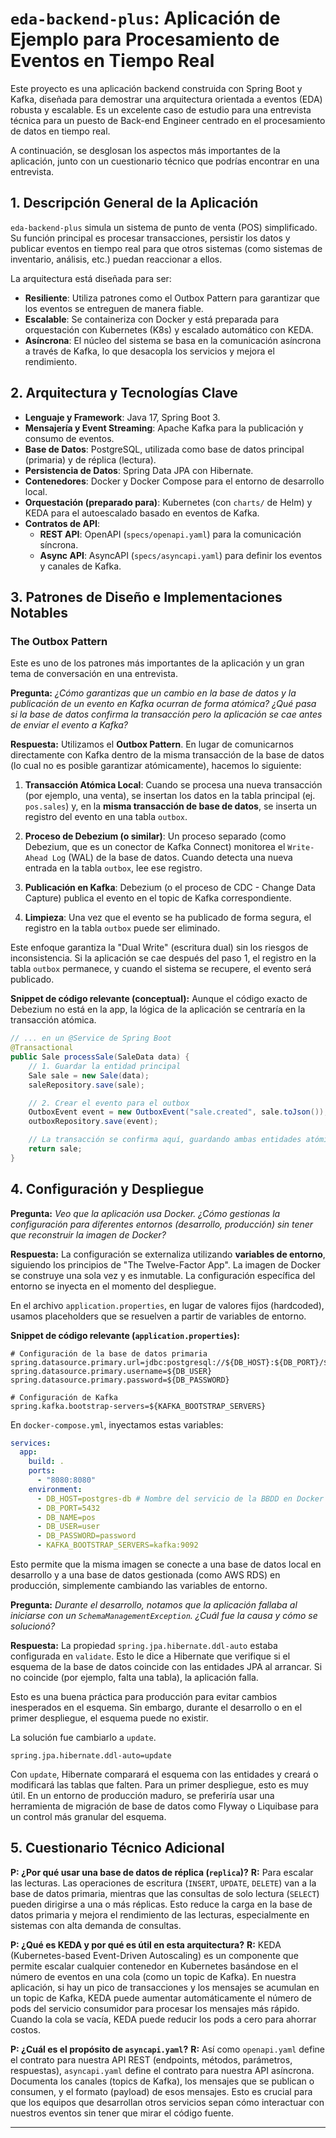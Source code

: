 # `eda-backend-plus`: Aplicación de Ejemplo para Procesamiento de Eventos en Tiempo Real

Este proyecto es una aplicación backend construida con Spring Boot y Kafka, diseñada para demostrar una arquitectura orientada a eventos (EDA) robusta y escalable. Es un excelente caso de estudio para una entrevista técnica para un puesto de Back-end Engineer centrado en el procesamiento de datos en tiempo real.

A continuación, se desglosan los aspectos más importantes de la aplicación, junto con un cuestionario técnico que podrías encontrar en una entrevista.

## 1. Descripción General de la Aplicación

`eda-backend-plus` simula un sistema de punto de venta (POS) simplificado. Su función principal es procesar transacciones, persistir los datos y publicar eventos en tiempo real para que otros sistemas (como sistemas de inventario, análisis, etc.) puedan reaccionar a ellos.

La arquitectura está diseñada para ser:
*   **Resiliente**: Utiliza patrones como el Outbox Pattern para garantizar que los eventos se entreguen de manera fiable.
*   **Escalable**: Se containeriza con Docker y está preparada para orquestación con Kubernetes (K8s) y escalado automático con KEDA.
*   **Asíncrona**: El núcleo del sistema se basa en la comunicación asíncrona a través de Kafka, lo que desacopla los servicios y mejora el rendimiento.

## 2. Arquitectura y Tecnologías Clave

-   **Lenguaje y Framework**: Java 17, Spring Boot 3.
-   **Mensajería y Event Streaming**: Apache Kafka para la publicación y consumo de eventos.
-   **Base de Datos**: PostgreSQL, utilizada como base de datos principal (primaria) y de réplica (lectura).
-   **Persistencia de Datos**: Spring Data JPA con Hibernate.
-   **Contenedores**: Docker y Docker Compose para el entorno de desarrollo local.
-   **Orquestación (preparado para)**: Kubernetes (con `charts/` de Helm) y KEDA para el autoescalado basado en eventos de Kafka.
-   **Contratos de API**:
    -   **REST API**: OpenAPI (`specs/openapi.yaml`) para la comunicación síncrona.
    -   **Async API**: AsyncAPI (`specs/asyncapi.yaml`) para definir los eventos y canales de Kafka.

## 3. Patrones de Diseño e Implementaciones Notables

### The Outbox Pattern

Este es uno de los patrones más importantes de la aplicación y un gran tema de conversación en una entrevista.

**Pregunta:** *¿Cómo garantizas que un cambio en la base de datos y la publicación de un evento en Kafka ocurran de forma atómica? ¿Qué pasa si la base de datos confirma la transacción pero la aplicación se cae antes de enviar el evento a Kafka?*

**Respuesta:**
Utilizamos el **Outbox Pattern**. En lugar de comunicarnos directamente con Kafka dentro de la misma transacción de la base de datos (lo cual no es posible garantizar atómicamente), hacemos lo siguiente:

1.  **Transacción Atómica Local**: Cuando se procesa una nueva transacción (por ejemplo, una venta), se insertan los datos en la tabla principal (ej. `pos.sales`) y, en la **misma transacción de base de datos**, se inserta un registro del evento en una tabla `outbox`.

2.  **Proceso de Debezium (o similar)**: Un proceso separado (como Debezium, que es un conector de Kafka Connect) monitorea el `Write-Ahead Log` (WAL) de la base de datos. Cuando detecta una nueva entrada en la tabla `outbox`, lee ese registro.

3.  **Publicación en Kafka**: Debezium (o el proceso de CDC - Change Data Capture) publica el evento en el topic de Kafka correspondiente.

4.  **Limpieza**: Una vez que el evento se ha publicado de forma segura, el registro en la tabla `outbox` puede ser eliminado.

Este enfoque garantiza la "Dual Write" (escritura dual) sin los riesgos de inconsistencia. Si la aplicación se cae después del paso 1, el registro en la tabla `outbox` permanece, y cuando el sistema se recupere, el evento será publicado.

**Snippet de código relevante (conceptual):**
Aunque el código exacto de Debezium no está en la app, la lógica de la aplicación se centraría en la transacción atómica.

```java
// ... en un @Service de Spring Boot
@Transactional
public Sale processSale(SaleData data) {
    // 1. Guardar la entidad principal
    Sale sale = new Sale(data);
    saleRepository.save(sale);

    // 2. Crear el evento para el outbox
    OutboxEvent event = new OutboxEvent("sale.created", sale.toJson());
    outboxRepository.save(event);

    // La transacción se confirma aquí, guardando ambas entidades atómicamente.
    return sale;
}
```

## 4. Configuración y Despliegue

**Pregunta:** *Veo que la aplicación usa Docker. ¿Cómo gestionas la configuración para diferentes entornos (desarrollo, producción) sin tener que reconstruir la imagen de Docker?*

**Respuesta:**
La configuración se externaliza utilizando **variables de entorno**, siguiendo los principios de "The Twelve-Factor App". La imagen de Docker se construye una sola vez y es inmutable. La configuración específica del entorno se inyecta en el momento del despliegue.

En el archivo `application.properties`, en lugar de valores fijos (hardcoded), usamos placeholders que se resuelven a partir de variables de entorno.

**Snippet de código relevante (`application.properties`):**
```properties
# Configuración de la base de datos primaria
spring.datasource.primary.url=jdbc:postgresql://${DB_HOST}:${DB_PORT}/${DB_NAME}
spring.datasource.primary.username=${DB_USER}
spring.datasource.primary.password=${DB_PASSWORD}

# Configuración de Kafka
spring.kafka.bootstrap-servers=${KAFKA_BOOTSTRAP_SERVERS}
```

En `docker-compose.yml`, inyectamos estas variables:
```yaml
services:
  app:
    build: .
    ports:
      - "8080:8080"
    environment:
      - DB_HOST=postgres-db # Nombre del servicio de la BBDD en Docker
      - DB_PORT=5432
      - DB_NAME=pos
      - DB_USER=user
      - DB_PASSWORD=password
      - KAFKA_BOOTSTRAP_SERVERS=kafka:9092
```
Esto permite que la misma imagen se conecte a una base de datos local en desarrollo y a una base de datos gestionada (como AWS RDS) en producción, simplemente cambiando las variables de entorno.

**Pregunta:** *Durante el desarrollo, notamos que la aplicación fallaba al iniciarse con un `SchemaManagementException`. ¿Cuál fue la causa y cómo se solucionó?*

**Respuesta:**
La propiedad `spring.jpa.hibernate.ddl-auto` estaba configurada en `validate`. Esto le dice a Hibernate que verifique si el esquema de la base de datos coincide con las entidades JPA al arrancar. Si no coincide (por ejemplo, falta una tabla), la aplicación falla.

Esto es una buena práctica para producción para evitar cambios inesperados en el esquema. Sin embargo, durante el desarrollo o en el primer despliegue, el esquema puede no existir.

La solución fue cambiarlo a `update`.
```properties
spring.jpa.hibernate.ddl-auto=update
```
Con `update`, Hibernate comparará el esquema con las entidades y creará o modificará las tablas que falten. Para un primer despliegue, esto es muy útil. En un entorno de producción maduro, se preferiría usar una herramienta de migración de base de datos como Flyway o Liquibase para un control más granular del esquema.

## 5. Cuestionario Técnico Adicional

**P: ¿Por qué usar una base de datos de réplica (`replica`)?**
**R:** Para escalar las lecturas. Las operaciones de escritura (`INSERT`, `UPDATE`, `DELETE`) van a la base de datos primaria, mientras que las consultas de solo lectura (`SELECT`) pueden dirigirse a una o más réplicas. Esto reduce la carga en la base de datos primaria y mejora el rendimiento de las lecturas, especialmente en sistemas con alta demanda de consultas.

**P: ¿Qué es KEDA y por qué es útil en esta arquitectura?**
**R:** KEDA (Kubernetes-based Event-Driven Autoscaling) es un componente que permite escalar cualquier contenedor en Kubernetes basándose en el número de eventos en una cola (como un topic de Kafka). En nuestra aplicación, si hay un pico de transacciones y los mensajes se acumulan en un topic de Kafka, KEDA puede aumentar automáticamente el número de pods del servicio consumidor para procesar los mensajes más rápido. Cuando la cola se vacía, KEDA puede reducir los pods a cero para ahorrar costos.

**P: ¿Cuál es el propósito de `asyncapi.yaml`?**
**R:** Así como `openapi.yaml` define el contrato para nuestra API REST (endpoints, métodos, parámetros, respuestas), `asyncapi.yaml` define el contrato para nuestra API asíncrona. Documenta los canales (topics de Kafka), los mensajes que se publican o consumen, y el formato (payload) de esos mensajes. Esto es crucial para que los equipos que desarrollan otros servicios sepan cómo interactuar con nuestros eventos sin tener que mirar el código fuente.

---


